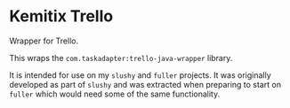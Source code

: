 # Kemitix Trello

Wrapper for Trello.

This wraps the `com.taskadapter:trello-java-wrapper` library.

It is intended for use on my `slushy` and `fuller` projects. It was originally developed as part of `slushy` and was extracted when preparing to start on `fuller` which would need some of the same functionality.
